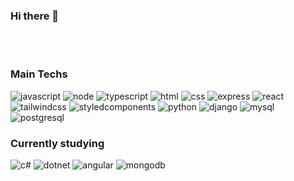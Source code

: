 ### Hi there 👋
<br/>
<br/>

### Main Techs

<div>
  <img alt=javascript src=https://img.shields.io/badge/JavaScript-F7DF1E?style=for-the-badge&logo=javascript&logoColor=black  />
  <img alt=node src=https://img.shields.io/badge/Node.js-43853D?style=for-the-badge&logo=node.js&logoColor=white  />
  <img alt=typescript src=https://img.shields.io/badge/TypeScript-007ACC?style=for-the-badge&logo=typescript&logoColor=white  />
  <img alt=html src=https://img.shields.io/badge/HTML5-E34F26?style=for-the-badge&logo=html5&logoColor=white  />
  <img alt=css src=https://img.shields.io/badge/CSS3-1572B6?style=for-the-badge&logo=css3&logoColor=white  />
  <img alt=express src=https://img.shields.io/badge/Express.js-404D59?style=for-the-badge  />
  <img alt=react src=https://img.shields.io/badge/React-20232A?style=for-the-badge&logo=react&logoColor=61DAFB  />
  <img alt=tailwindcss src=https://img.shields.io/badge/Tailwind_CSS-38B2AC?style=for-the-badge&logo=tailwind-css&logoColor=white />
  <img alt=styledcomponents src=https://img.shields.io/badge/styled--components-DB7093?style=for-the-badge&logo=styled-components&logoColor=white  />
  <img alt=python src=https://img.shields.io/badge/Python-3776AB?style=for-the-badge&logo=python&logoColor=white  />
  <img alt=django src=https://img.shields.io/badge/Django-092E20?style=for-the-badge&logo=django&logoColor=white  />
  <img alt=mysql src=https://img.shields.io/badge/MySQL-00000F?style=for-the-badge&logo=mysql&logoColor=white  />
  <img alt=postgresql src=https://img.shields.io/badge/PostgreSQL-316192?style=for-the-badge&logo=postgresql&logoColor=white  />
</div>

### Currently studying

<div>
  <img alt=c# src=https://img.shields.io/badge/C%23-239120?style=for-the-badge&logo=c-sharp&logoColor=white />
  <img alt=dotnet src=https://img.shields.io/badge/.NET-5C2D91?style=for-the-badge&logo=.net&logoColor=white  />
  <img alt=angular src=https://img.shields.io/badge/Angular-DD0031?style=for-the-badge&logo=angular&logoColor=white  />
  <img alt=mongodb src=https://img.shields.io/badge/MongoDB-4EA94B?style=for-the-badge&logo=mongodb&logoColor=white  />
</div>

<!--
**meiraa13/meiraa13** is a ✨ _special_ ✨ repository because its `README.md` (this file) appears on your GitHub profile.

## Main Techs

https://img.shields.io/badge/JavaScript-F7DF1E?style=for-the-badge&logo=javascript&logoColor=black
https://img.shields.io/badge/Node.js-43853D?style=for-the-badge&logo=node.js&logoColor=white

- 🔭 I’m currently working on ...
- 🌱 I’m currently learning ...
- 👯 I’m looking to collaborate on ...
- 🤔 I’m looking for help with ...
- 💬 Ask me about ...
- 📫 How to reach me: ...
- 😄 Pronouns: ...
- ⚡ Fun fact: ...
-->
